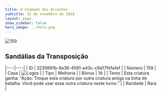 ```yaml
---
title: O Chamado dos Arcontes
subtitle: 15 de novembro de 2018
layout: page
show_sidebar: false
hero_image: ../hero.png
---
```


![159](https://cdn.keyforgegame.com/media/card_front/pt/341_159_RQ6V4VP7WP2P_pt.png)

## Sandálias da Transposição

|----|----|
| ID | 3230691b-9a36-4591-a43c-c9d17fd1a1ef |
| Número | 159 |
| Casa | ![Logos](https://archonarcana.com/images/thumb/c/ce/Logos.png/22px-Logos.png "Logos") |
| Tipo | Melhoria |
| Bônus | 1A |
| Texto | Esta criatura ganha: “Ação: Troque esta criatura por outra criatura amiga na linha de batalha. Você pode usar essa outra criatura neste turno.” |
| Raridade | Rara |
